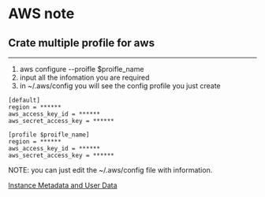 # AWS note

## Crate multiple profile for aws

---
1. aws configure --proifle $proifle_name
2. input all the infomation you are required
3. in ~/.aws/config you will see the config profile you just create

```
[default]
region = ******
aws_access_key_id = ******
aws_secret_access_key = ******

[profile $proifle_name]
region = ******
aws_access_key_id = ******
aws_secret_access_key = ******
```

NOTE: you can just edit the ~/.aws/config file with information.



[Instance Metadata and User Data](http://docs.aws.amazon.com/AWSEC2/latest/UserGuide/ec2-instance-metadata.html)

